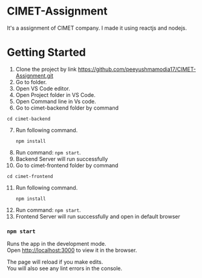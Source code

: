 # CIMET-Assignment

It's a assignment of CIMET company. I made it using reactjs and nodejs. 

# Getting Started
1. Clone the project by link https://github.com/peeyushmamodia17/CIMET-Assignment.git
2. Go to folder.
3. Open VS Code editor.
4. Open Project folder in VS Code.
5. Open Command line in Vs code.
6. Go to cimet-backend folder by command
  ```
  cd cimet-backend
  ```
7. Run following command.
    ``` 
    npm install
    ```
8. Run command: `npm start`.
9. Backend Server will run successfully
10. Go to cimet-frontend folder by command
  ```
  cd cimet-frontend
  ```
11. Run following command.
    ``` 
    npm install
    ```
12. Run command: `npm start`.
13. Frontend Server will run successfully and open in default browser


### `npm start`

Runs the app in the development mode.<br />
Open [http://localhost:3000](http://localhost:3000) to view it in the browser.

The page will reload if you make edits.<br />
You will also see any lint errors in the console.
